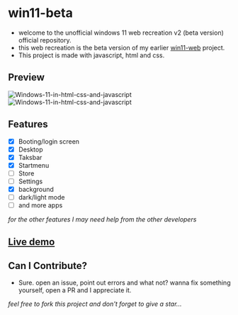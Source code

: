 # win11-beta
- welcome to the unofficial windows 11 web recreation v2 (beta version) official repository.
- this web recreation is the beta version of my earlier [win11-web](https://github.com/RedEdge967/win11-web) project.
- This project is made with javascript, html and css.

## Preview
![Windows-11-in-html-css-and-javascript](https://user-images.githubusercontent.com/91379432/152975875-135a7f71-187f-41ac-88a7-cc9437e2249e.png)
![Windows-11-in-html-css-and-javascript](https://user-images.githubusercontent.com/91379432/152975848-03d92b77-509b-4339-9470-e6bfbd7fa9e0.png)

## Features
- [x] Booting/login screen
- [x] Desktop
- [x] Taksbar
- [x] Startmenu
- [ ] Store
- [ ] Settings
- [x] background
- [ ] dark/light mode
- [ ] and more apps

*for the other features I may need help from the other developers*

## [Live demo](https://rededge967.github.io/win11-beta)

## Can I Contribute?
- Sure. open an issue, point out errors and what not? wanna fix something yourself, open a PR and I appreciate it.

*feel free to fork this project and don't forget to give a star...*
